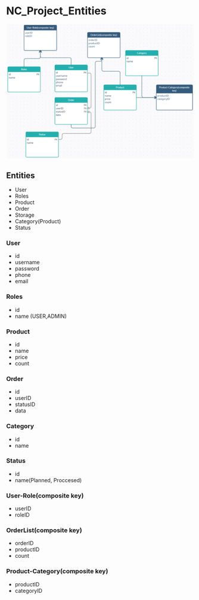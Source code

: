 # NC_Project_Entities

![Entyties](https://github.com/Aliluev/NC_Project/blob/main/finalEntities.png)

## Entities
* User
* Roles
* Product
* Order
* Storage
* Category(Product)
* Status

### User
* id
* username
* password
* phone
* email

### Roles
* id
* name (USER,ADMIN)

### Product 
* id
* name
* price
* count

### Order
* id
* userID
* statusID
* data


### Category
* id
* name 

### Status
* id
* name(Planned, Proccesed)

### User-Role(composite key)
* userID
* roleID

### OrderList(composite key)
* orderID
* productID
* count

### Product-Category(composite key)
* productID
* categoryID


